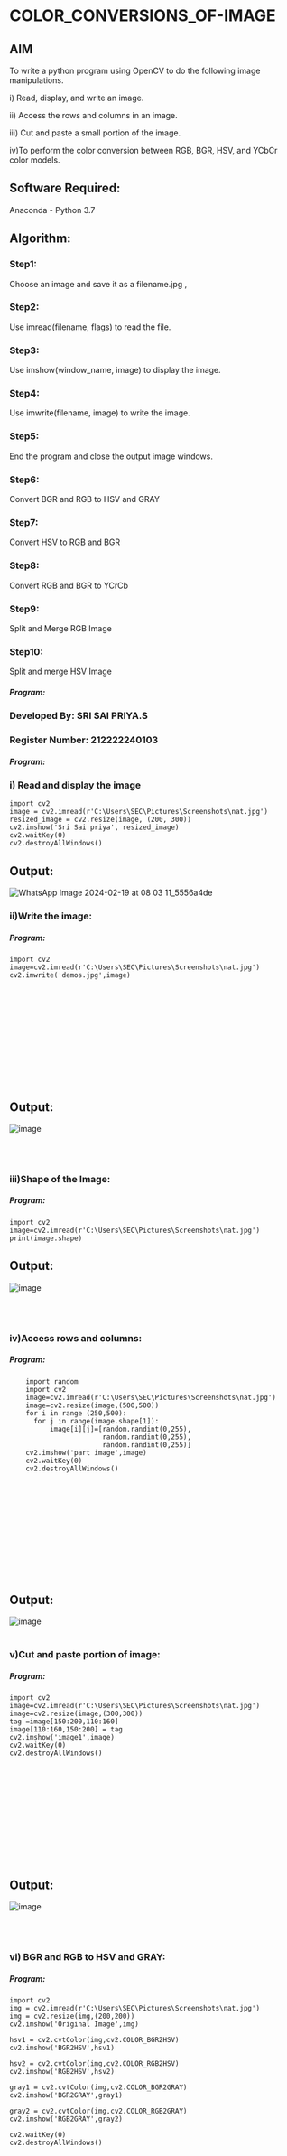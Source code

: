 # COLOR_CONVERSIONS_OF-IMAGE
## AIM
To write a python program using OpenCV to do the following image manipulations.

i) Read, display, and write an image.

ii) Access the rows and columns in an image.

iii) Cut and paste a small portion of the image.

iv)To perform the color conversion between RGB, BGR, HSV, and YCbCr color models.


## Software Required:
Anaconda - Python 3.7

## Algorithm:
### Step1:
Choose an image and save it as a filename.jpg ,
### Step2:
Use imread(filename, flags) to read the file.
### Step3:
Use imshow(window_name, image) to display the image.
### Step4:
Use imwrite(filename, image) to write the image.
### Step5:
End the program and close the output image windows.
### Step6:
Convert BGR and RGB to HSV and GRAY
### Step7:
Convert HSV to RGB and BGR
### Step8:
Convert RGB and BGR to YCrCb
### Step9:
Split and Merge RGB Image
### Step10:
Split and merge HSV Image

##### Program:

### Developed By: SRI SAI PRIYA.S
### Register Number: 212222240103

##### Program:
### i) Read and display the image
```
import cv2
image = cv2.imread(r'C:\Users\SEC\Pictures\Screenshots\nat.jpg')
resized_image = cv2.resize(image, (200, 300))
cv2.imshow('Sri Sai priya', resized_image)    
cv2.waitKey(0)
cv2.destroyAllWindows()
```
## Output:
![WhatsApp Image 2024-02-19 at 08 03 11_5556a4de](https://github.com/SriSaiPriyaSenthilvel/COLOR_CONVERSIONS_OF-IMAGE/assets/119475702/8b158c55-db0c-4f11-85f7-96c14130db96)

### ii)Write the image:

##### Program:
```
import cv2
image=cv2.imread(r'C:\Users\SEC\Pictures\Screenshots\nat.jpg')
cv2.imwrite('demos.jpg',image)
```
<br>
<br>
<br>
<br>
<br>
<br>
<br>
<br>
<br>
<br>

## Output:

![image](https://github.com/SriSaiPriyaSenthilvel/COLOR_CONVERSIONS_OF-IMAGE/assets/119475702/ab71d3ca-94ea-4473-ab91-e876ae1f0db4)

<br>
<br>

### iii)Shape of the Image:

##### Program:
```
import cv2
image=cv2.imread(r'C:\Users\SEC\Pictures\Screenshots\nat.jpg')
print(image.shape)
```
## Output:

![image](https://github.com/SriSaiPriyaSenthilvel/COLOR_CONVERSIONS_OF-IMAGE/assets/119475702/a46a004b-3dac-486a-8a4b-cbda42daeeb8)

<br>
<br>

### iv)Access rows and columns:

##### Program:
```
    import random
    import cv2
    image=cv2.imread(r'C:\Users\SEC\Pictures\Screenshots\nat.jpg')
    image=cv2.resize(image,(500,500))
    for i in range (250,500):
      for j in range(image.shape[1]):
          image[i][j]=[random.randint(0,255),
                       random.randint(0,255),
                       random.randint(0,255)] 
    cv2.imshow('part image',image)
    cv2.waitKey(0)
    cv2.destroyAllWindows()
```

<br>
<br>
<br>
<br>
<br>
<br>
<br>
<br>
<br>
<br>

## Output:

![image](https://github.com/SriSaiPriyaSenthilvel/COLOR_CONVERSIONS_OF-IMAGE/assets/119475702/be7aef3b-4414-4dd5-9ece-6a3f30e80c4f)
<br>
<br>

### v)Cut and paste portion of image:

##### Program:
```
import cv2
image=cv2.imread(r'C:\Users\SEC\Pictures\Screenshots\nat.jpg')
image=cv2.resize(image,(300,300))
tag =image[150:200,110:160]
image[110:160,150:200] = tag
cv2.imshow('image1',image)
cv2.waitKey(0)
cv2.destroyAllWindows()
```

<br>
<br>
<br>
<br>
<br>
<br>
<br>
<br>
<br>
<br>

## Output:

![image](https://github.com/SriSaiPriyaSenthilvel/COLOR_CONVERSIONS_OF-IMAGE/assets/119475702/5b808296-4dc5-45e2-8d69-a696585d0be5)

<br>
<br>

### vi) BGR and RGB to HSV and GRAY:

##### Program:
```
import cv2
img = cv2.imread(r'C:\Users\SEC\Pictures\Screenshots\nat.jpg')
img = cv2.resize(img,(200,200))
cv2.imshow('Original Image',img)

hsv1 = cv2.cvtColor(img,cv2.COLOR_BGR2HSV)
cv2.imshow('BGR2HSV',hsv1)

hsv2 = cv2.cvtColor(img,cv2.COLOR_RGB2HSV)
cv2.imshow('RGB2HSV',hsv2)

gray1 = cv2.cvtColor(img,cv2.COLOR_BGR2GRAY)
cv2.imshow('BGR2GRAY',gray1)

gray2 = cv2.cvtColor(img,cv2.COLOR_RGB2GRAY)
cv2.imshow('RGB2GRAY',gray2)

cv2.waitKey(0)
cv2.destroyAllWindows()
```
<br>
<br>
<br>
<br>
<br>
<br>
<br>
<br>
<br>
<br>

## Output:
![image](https://github.com/SriSaiPriyaSenthilvel/COLOR_CONVERSIONS_OF-IMAGE/assets/119475702/e631a975-bb21-4b36-8d0e-df6eaf4ab4bd)

<br>
<br>

### vii) HSV to RGB and BGR:

##### Program:
```
import cv2
img = cv2.imread(r'C:\Users\SEC\Pictures\Screenshots\nat.jpg')
img = cv2.resize(img,(200,200))

img = cv2.cvtColor(img,cv2.COLOR_BGR2HSV)
cv2.imshow('Original HSV Image',img)

RGB = cv2.cvtColor(img,cv2.COLOR_HSV2RGB)
cv2.imshow('2HSV2BGR',RGB)

BGR = cv2.cvtColor(img,cv2.COLOR_HSV2BGR)
cv2.imshow('HSV2RGB',BGR)

cv2.waitKey(0)
cv2.destroyAllWindows()
```
<br>
<br>
<br>
<br>
<br>
<br>
<br>
<br>
<br>
<br>

## Output:
![image](https://github.com/SriSaiPriyaSenthilvel/COLOR_CONVERSIONS_OF-IMAGE/assets/119475702/1f6bddb3-1b57-4e8d-b3bc-ac84208caca6)

<br>
<br>

### viii) RGB and BGR to YCrCb:

##### Program:
```
import cv2
img = cv2.imread(r'C:\Users\SEC\Pictures\Screenshots\nat.jpg')
img = cv2.resize(img,(200,200))
cv2.imshow('Original RGB Image',img)

YCrCb1 = cv2.cvtColor(img, cv2.COLOR_BGR2YCrCb)
cv2.imshow('RGB-2-YCrCb',YCrCb1)

YCrCb2 = cv2.cvtColor(img, cv2.COLOR_RGB2YCrCb)
cv2.imshow('BGR-2-YCrCb',YCrCb2)

cv2.waitKey(0)
cv2.destroyAllWindows()
```
## Output:
![image](https://github.com/SriSaiPriyaSenthilvel/COLOR_CONVERSIONS_OF-IMAGE/assets/119475702/f7c9242d-19f1-43b0-840f-0de03a824f8c)

<br>
<br>

### ix) Split and merge RGB Image:

##### Program:
```
import cv2
img = cv2.imread(r'C:\Users\SEC\Pictures\Screenshots\nat.jpg')
img = cv2.resize(img,(200,200))

R = img[:,:,2]
G = img[:,:,1]
B = img[:,:,0]

cv2.imshow('R-Channel',R)
cv2.imshow('G-Channel',G)
cv2.imshow('B-Channel',B)

merged = cv2.merge((B,G,R))
cv2.imshow('Merged RGB image',merged)

cv2.waitKey(0)
cv2.destroyAllWindows()
```
## Output:
![image](https://github.com/SriSaiPriyaSenthilvel/COLOR_CONVERSIONS_OF-IMAGE/assets/119475702/358132e4-b6ba-4f21-a9fa-5e1eff487598)

<br>
<br>


### x) Split and merge HSV Image:

##### Program:
```
import cv2
img = cv2.imread(r'C:\Users\SEC\Pictures\Screenshots\nat.jpg')
img = cv2.resize(img,(200,200))
img=cv2.cvtColor(img,cv2.COLOR_RGB2HSV)

H,S,V=cv2.split(img)

cv2.imshow('Hue',H)
cv2.imshow('Saturation',S)
cv2.imshow('Value',V)

merged = cv2.merge((H,S,V))
cv2.imshow('Merged',merged)

cv2.waitKey(0)
cv2.destroyAllWindows()
```
## Output:

![image](https://github.com/SriSaiPriyaSenthilvel/COLOR_CONVERSIONS_OF-IMAGE/assets/119475702/7b4de0b2-7f08-4136-a4bc-ce1538fc0dd5)

<br>
<br>

## Result:
Thus the images are read, displayed, and written ,and color conversion was performed between RGB, HSV and YCbCr color models successfully using the python program.







